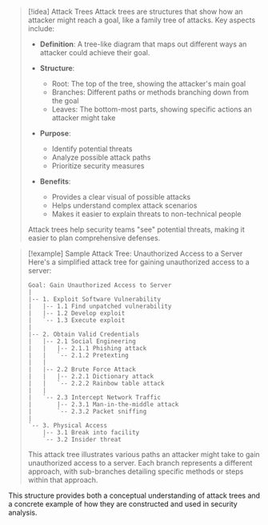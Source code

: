 

> [!idea] Attack Trees
> Attack trees are structures that show how an attacker might reach a goal, like a family tree of attacks. Key aspects include:
> 
> - **Definition**: A tree-like diagram that maps out different ways an attacker could achieve their goal.
> 
> - **Structure**:
>   - Root: The top of the tree, showing the attacker's main goal
>   - Branches: Different paths or methods branching down from the goal
>   - Leaves: The bottom-most parts, showing specific actions an attacker might take
> 
> - **Purpose**:
>   - Identify potential threats
>   - Analyze possible attack paths
>   - Prioritize security measures
> 
> - **Benefits**:
>   - Provides a clear visual of possible attacks
>   - Helps understand complex attack scenarios
>   - Makes it easier to explain threats to non-technical people
> 
> Attack trees help security teams "see" potential threats, making it easier to plan comprehensive defenses.


> [!example] Sample Attack Tree: Unauthorized Access to a Server
> Here's a simplified attack tree for gaining unauthorized access to a server:
> 
> ```
> Goal: Gain Unauthorized Access to Server
> |
> |-- 1. Exploit Software Vulnerability
> |   |-- 1.1 Find unpatched vulnerability
> |   |-- 1.2 Develop exploit
> |   `-- 1.3 Execute exploit
> |
> |-- 2. Obtain Valid Credentials
> |   |-- 2.1 Social Engineering
> |   |   |-- 2.1.1 Phishing attack
> |   |   `-- 2.1.2 Pretexting
> |   |
> |   |-- 2.2 Brute Force Attack
> |   |   |-- 2.2.1 Dictionary attack
> |   |   `-- 2.2.2 Rainbow table attack
> |   |
> |   `-- 2.3 Intercept Network Traffic
> |       |-- 2.3.1 Man-in-the-middle attack
> |       `-- 2.3.2 Packet sniffing
> |
> `-- 3. Physical Access
>     |-- 3.1 Break into facility
>     `-- 3.2 Insider threat
> ```
> 
> This attack tree illustrates various paths an attacker might take to gain unauthorized access to a server. Each branch represents a different approach, with sub-branches detailing specific methods or steps within that approach.

This structure provides both a conceptual understanding of attack trees and a concrete example of how they are constructed and used in security analysis.